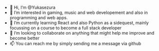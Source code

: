 - 👋 Hi, I’m @Yukasezura
- 👀 I’m interested in gaming, music and web developement and also in programming and web apps.
- 🌱 I’m currently learning React and also Python as a sidequest, mainly focussing on a course to become a full stack developer
- 💞️ I’m looking to collaborate on anything that might help me improve and become better 
- 📫 You can reach me by simply sending me a message via github

<!---
Yukasezura/Yukasezura is a ✨ special ✨ repository because its `README.md` (this file) appears on your GitHub profile.
You can click the Preview link to take a look at your changes.
--->
